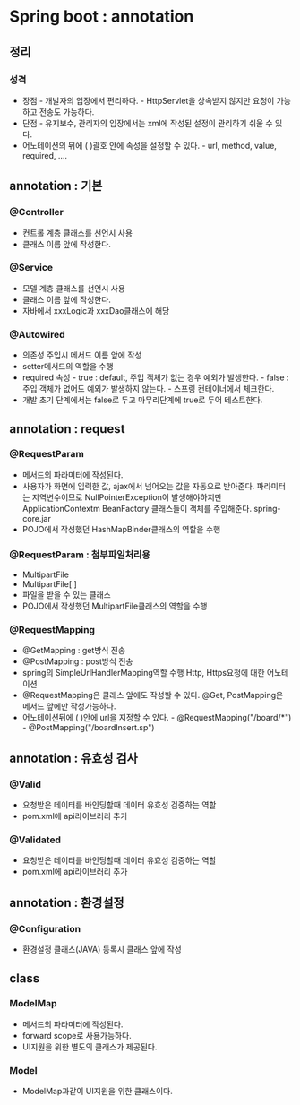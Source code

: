 # Spring boot : annotation

## 정리

### 성격

* 장점 - 개발자의 입장에서 편리하다. - HttpServlet을 상속받지 않지만 요청이 가능하고 전송도 가능하다.
* 단점 - 유지보수, 관리자의 입장에서는 xml에 작성된 설정이 관리하기 쉬울 수 있다.
* 어노테이션의 뒤에 \( \)괄호 안에 속성을 설정할 수 있다. - url, method, value, required, ....

## annotation : 기본

### @Controller

* 컨트롤 계층 클래스를 선언시 사용
* 클래스 이름 앞에 작성한다.

### @Service

* 모델 계층 클래스를 선언시 사용
* 클래스 이름 앞에 작성한다.
* 자바에서 xxxLogic과 xxxDao클래스에 해당

### @Autowired

* 의존성 주입시 메서드 이름 앞에 작성
* setter메서드의 역할을 수행
* required 속성 - true : default, 주입 객체가 없는 경우 예외가 발생한다. - false : 주입 객체가 없어도 예외가 발생하지 않는다. - 스프링 컨테이너에서 체크한다.
* 개발 초기 단계에서는 false로 두고 마무리단계에 true로 두어 테스트한다.

## annotation : request

### @RequestParam

* 메서드의 파라미터에 작성된다.
* 사용자가 화면에 입력한 값, ajax에서 넘어오는 값을 자동으로 받아준다. 파라미터는 지역변수이므로 NullPointerException이 발생해야하지만 ApplicationContextm BeanFactory 클래스들이 객체를 주입해준다. spring-core.jar
* POJO에서 작성했던 HashMapBinder클래스의 역할을 수행

### @RequestParam : 첨부파일처리용

* MultipartFile 
* MultipartFile\[ \]
* 파일을 받을 수 있는 클래스
* POJO에서 작성했던 MultipartFile클래스의 역할을 수행

### @RequestMapping

* @GetMapping : get방식 전송
* @PostMapping : post방식 전송
* spring의 SimpleUrlHandlerMapping역할 수행 Http, Https요청에 대한 어노테이션
* @RequestMapping은 클래스 앞에도 작성할 수 있다. @Get, PostMapping은 메서드 앞에만 작성가능하다.
* 어노테이션뒤에 \( \)안에 url을 지정할 수 있다. - @RequestMapping\("/board/\*"\) - @PostMapping\("/boardInsert.sp"\)

## annotation : 유효성 검사

### @Valid

* 요청받은 데이터를 바인딩할때 데이터 유효성 검증하는 역할
* pom.xml에 api라이브러리 추가

### @Validated

* 요청받은 데이터를 바인딩할때 데이터 유효성 검증하는 역할
* pom.xml에 api라이브러리 추가

## annotation : 환경설정

### @Configuration

* 환경설정 클래스\(JAVA\) 등록시 클래스 앞에 작성

## class

### ModelMap

* 메서드의 파라미터에 작성된다.
* forward scope로 사용가능하다.
* UI지원을 위한 별도의 클래스가 제공된다.

### Model

* ModelMap과같이 UI지원을 위한 클래스이다.

